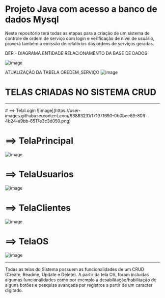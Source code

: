# Projeto Java com acesso a banco de dados Mysql
Neste repositório terá todas as etapas para a criação de um sistema de controle de ordem de serviço com login e verificação de nível de usuário, proverá também a emissão de relatórios das ordens de serviços geradas.

DER - DIAGRAMA ENTIDADE RELACIONAMENTO DA BASE DE DADOS 

![image](https://user-images.githubusercontent.com/63883231/127249801-3288b10d-ec3c-45b5-af02-0e28944f9b0e.png)

ATUALIZAÇÃO DA TABELA OREDEM_SERVIÇO
![image](https://user-images.githubusercontent.com/63883231/171971559-1807a62a-8c95-48dc-a6a7-03315658bafb.png)



# TELAS CRIADAS NO SISTEMA CRUD
<hr>
# ==> TelaLogin
![image](https://user-images.githubusercontent.com/63883231/171971690-0b0bee89-80ff-4b24-a9bb-6517e3c3d050.png)

# ==> TelaPrincipal
![image](https://user-images.githubusercontent.com/63883231/171971613-151b3961-7ab3-4a2d-90ff-51eb87714285.png)

# ==> TelaUsuarios
![image](https://user-images.githubusercontent.com/63883231/171971619-00b2ef82-c900-477f-b074-a1a4a3e7060b.png)

# ==> TelaClientes
![image](https://user-images.githubusercontent.com/63883231/171971622-d7ef4bc9-8315-4513-958e-38c1c7a93b34.png)

# ==> TelaOS
![image](https://user-images.githubusercontent.com/63883231/171971627-7c72c5a5-84f6-4739-8564-bea58c220657.png)
<hr>
Todas as telas do Sistema possuem as funcionalidades de um CRUD (Create, Readme, Update e Delete). A partir da tela OS, foram incluídas algumas funcionalidades como por exemplo a desabilitação/habilitação de alguns botões e pesquisa avançada por registros a partir de um caracter digitado.
